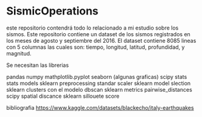 # SismicOperations
este repositorio contendrá todo lo relacionado a mi estudio sobre los sismos. Este repositorio contiene un dataset de los sismos registrados en los meses de agosto y septiembre del 2016. El dataset contiene 8085 lineas con 5 columnas las cuales son: tiempo, longitud, latitud, profundidad, y magnitud. 

Se necesitan las librerias

pandas
numpy
mathplotlib.pyplot
seaborn (algunas graficas)
scipy stats
stats models 
sklearn preprocessing standar scaler
sklearn model slection
sklearn clusters con el modelo dbscan
sklearn metrics pairwise_distances
scipy spatial discance
sklearn sillouete score



bibliografia 
https://www.kaggle.com/datasets/blackecho/italy-earthquakes
